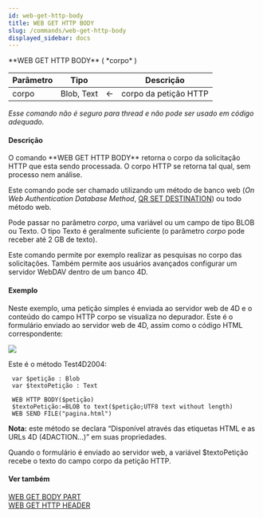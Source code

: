 ```yaml
---
id: web-get-http-body
title: WEB GET HTTP BODY
slug: /commands/web-get-http-body
displayed_sidebar: docs
---
```


<!--REF #_command_.WEB GET HTTP BODY.Syntax-->**WEB GET HTTP BODY** ( *corpo* )<!-- END REF-->
<!--REF #_command_.WEB GET HTTP BODY.Params-->
| Parâmetro | Tipo |  | Descrição |
| --- | --- | --- | --- |
| corpo | Blob, Text | &#8592; | corpo da petição HTTP |

<!-- END REF-->

*Esse comando não é seguro para thread e não pode ser usado em código adequado.*


#### Descrição 

<!--REF #_command_.WEB GET HTTP BODY.Summary-->O comando **WEB GET HTTP BODY** retorna o corpo da solicitação HTTP que esta sendo processada.<!-- END REF--> O corpo HTTP se retorna tal qual, sem processo nem análise.  

Este comando pode ser chamado utilizando um método de banco web (*On Web Authentication Database Method*, [QR SET DESTINATION](qr-set-destination.md)) ou todo método web.  
  
Pode passar no parâmetro *corpo*, uma variável ou um campo de tipo BLOB ou Texto. O tipo Texto é geralmente suficiente (o parâmetro *corpo* pode receber até 2 GB de texto).  
  
Este comando permite por exemplo realizar as pesquisas no corpo das solicitações. Também permite aos usuários avançados configurar um servidor WebDAV dentro de um banco 4D.

#### Exemplo 

Neste exemplo, uma petição simples é enviada ao servidor web de 4D e o conteúdo do campo HTTP corpo se visualiza no depurador. Este é o formulário enviado ao servidor web de 4D, assim como o código HTML correspondente:  
  
![](../assets/en/commands/pict845028.pt.png) 

Este é o método Test4D2004:

```4d
 var $petição : Blob
 var $textoPetição : Text
 
 WEB HTTP BODY($petição)
 $textoPetição:=BLOB to text($petição;UTF8 text without length)
 WEB SEND FILE("pagina.html")
```

**Nota:** este método se declara “Disponível através das etiquetas HTML e as URLs 4D (4DACTION...)” em suas propriedades. 

Quando o formulário é enviado ao servidor web, a variável $textoPetição recebe o texto do campo corpo da petição HTTP.

#### Ver também 

[WEB GET BODY PART](web-get-body-part.md)  
[WEB GET HTTP HEADER](web-get-http-header.md)  
